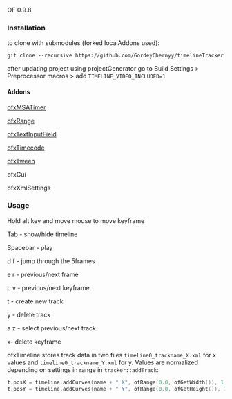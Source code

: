 OF 0.9.8
### Installation

to clone with submodules (forked localAddons used):

`git clone --recursive https://github.com/GordeyChernyy/timelineTracker`

after updating project using projectGenerator go to Build Settings > Preprocessor macros > add `TIMELINE_VIDEO_INCLUDED=1`

#### Addons

[ofxMSATimer](https://github.com/obviousjim/ofxMSATimer)

[ofxRange](https://github.com/Flightphase/ofxRange)

[ofxTextInputField](https://github.com/Flightphase/ofxTextInputField)

[ofxTimecode](https://github.com/YCAMInterlab/ofxTimecode)

[ofxTween](https://github.com/arturoc/ofxTween)

ofxGui

ofxXmlSettings

### Usage

Hold alt key and move mouse to move keyframe

Tab - show/hide timeline

Spacebar - play

d f - jump through the 5frames

e r - previous/next frame

c v - previous/next keyframe

t - create new track

y - delete track

a z - select previous/next track

x- delete keyframe

ofxTimeline stores track data in two files `timeline0_trackname_X.xml` for x values and `timeline0_trackname_Y.xml` for y. Values are normalized depending on settings in range in `tracker::addTrack`:

```C++
t.posX = timeline.addCurves(name + " X", ofRange(0.0, ofGetWidth()), 1.0);
t.posY = timeline.addCurves(name + " Y", ofRange(0.0, ofGetHeight()), 1.0);
```
